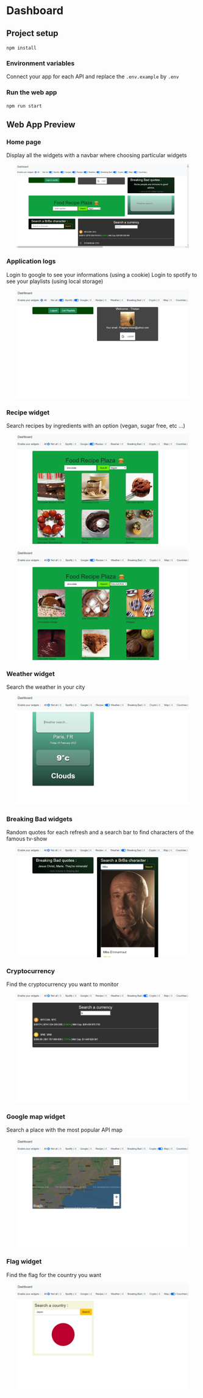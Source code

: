 # Dashboard

## Project setup

```
npm install
```

### Environment variables

Connect your app for each API and replace the `.env.example` by `.env`

### Run the web app

```
npm run start
```

## Web App Preview

### Home page

Display all the widgets with a navbar where choosing particular widgets

<p align="center">
  <img src=".github/dash1.jpg" width="90%;" />
</p>

### Application logs

Login to google to see your informations (using a cookie)
Login to spotify to see your playlists (using local storage)

<p align="center">
  <img src=".github/dash2.jpg" width="90%;" />
</p>

### Recipe widget

Search recipes by ingredients with an option (vegan, sugar free, etc ...)

<p align="center">
  <img src=".github/dash3.jpg" width="90%;" />
</p>

<p align="center">
  <img src=".github/dash3.5.jpg" width="90%;" />
</p>

### Weather widget

Search the weather in your city

<p align="center">
  <img src=".github/dash4.jpg" width="90%;" />
</p>

### Breaking Bad widgets

Random quotes for each refresh and a search bar to find characters of the famous tv-show

<p align="center">
  <img src=".github/dash5.jpg" width="90%;" />
</p>

### Cryptocurrency

Find the cryptocurrency you want to monitor

<p align="center">
  <img src=".github/dash6.jpg" width="90%;" />
</p>

### Google map widget

Search a place with the most popular API map

<p align="center">
  <img src=".github/dash7.jpg" width="90%;" />
</p>

### Flag widget

Find the flag for the country you want

<p align="center">
  <img src=".github/dash8.jpg" width="90%;" />
</p>
